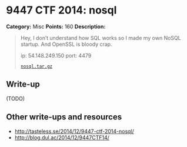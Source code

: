# 9447 CTF 2014: nosql

**Category:** Misc
**Points:** 160
**Description:**

> Hey, I don’t understand how SQL works so I made my own NoSQL startup. And OpenSSL is bloody crap.
>
> ip: 54.148.249.150
> port: 4479
>
> [`nosql.tar.gz`](nosql.tar.gz)

## Write-up

(TODO)

## Other write-ups and resources

* <http://tasteless.se/2014/12/9447-ctf-2014-nosql/>
* <http://blog.dul.ac/2014/12/9447CTF14/>
